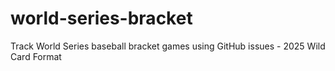 # world-series-bracket
Track World Series baseball bracket games using GitHub issues - 2025 Wild Card Format
